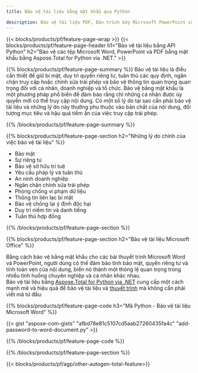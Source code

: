```yaml
---
title: Bảo vệ tài liệu bằng mật khẩu qua Python 

description: Bảo vệ tài liệu PDF, Bản trình bày Microsoft PowerPoint và Word thông qua ứng dụng Python của bạn. Áp dụng mật khẩu một cách dễ dàng.
---
```


{{< blocks/products/pf/feature-page-wrap >}}
{{< blocks/products/pf/feature-page-header h1="Bảo vệ tài liệu bằng API Python" h2="Bảo vệ các tệp Microsoft Word, PowerPoint và PDF bằng mật khẩu bằng Aspose.Total for Python via .NET." >}}

{{% blocks/products/pf/feature-page-summary %}}
Bảo vệ tài liệu là điều cần thiết để giữ bí mật, duy trì quyền riêng tư, tuân thủ các quy định, ngăn chặn truy cập hoặc chỉnh sửa trái phép và bảo vệ thông tin quan trọng quan trọng đối với cá nhân, doanh nghiệp và tổ chức. Bảo vệ bằng mật khẩu là một phương pháp phổ biến để đảm bảo rằng chỉ những cá nhân được ủy quyền mới có thể truy cập nội dung. Có một số lý do tại sao cần phải bảo vệ tài liệu và những lý do này thường phụ thuộc vào bản chất của nội dung, đối tượng mục tiêu và hậu quả tiềm ẩn của việc truy cập trái phép. 

{{% /blocks/products/pf/feature-page-summary  %}}

{{% blocks/products/pf/feature-page-section  h2="Những lý do chính của việc bảo vệ tài liệu" %}}

- Bảo mật 
- Sự riêng tư 
- Bảo vệ sở hữu trí tuệ 
- Yêu cầu pháp lý và tuân thủ
- An ninh doanh nghiệp 
- Ngăn chặn chỉnh sửa trái phép 
- Phòng chống vi phạm dữ liệu 
- Thông tin liên lạc bí mật 
- Bảo vệ chống lại ý định độc hại 
- Duy trì niềm tin và danh tiếng 
- Tuân thủ hợp đồng 

{{% /blocks/products/pf/feature-page-section %}}

{{% blocks/products/pf/feature-page-section  h2="Bảo vệ tài liệu Microsoft Office" %}}

Bằng cách bảo vệ bằng mật khẩu cho các bài thuyết trình Microsoft Word và PowerPoint, người dùng có thể đảm bảo tính bảo mật, quyền riêng tư và tính toàn vẹn của nội dung, biến nó thành một thông lệ quan trọng trong nhiều tình huống chuyên nghiệp và cá nhân khác nhau.<br />
Bảo vệ tài liệu bằng [Aspose.Total for Python via .NET](https://products.aspose.com/total/python-net/) cung cấp một cách mạnh mẽ và hiệu quả để bảo vệ tài liệu và [thuyết trình](https://products.aspose.com/total/vi/python-net/protect/powerpoint/) mà không cần phải viết mã từ đầu:<br />

{{% blocks/products/pf/feature-page-code h3="Mã Python - Bảo vệ tài liệu Microsoft Word" %}}

{{< gist "aspose-com-gists" "afbd78e81c5107cd5aab27260435fa4c" "add-password-to-word-document.py" >}}

{{% /blocks/products/pf/feature-page-code  %}}

{{% /blocks/products/pf/feature-page-section %}}

{{< blocks/products/pf/agp/other-autogen-total-feature>}}